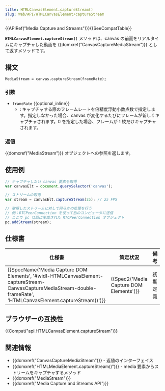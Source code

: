```yaml
---
title: HTMLCanvasElement.captureStream()
slug: Web/API/HTMLCanvasElement/captureStream
---
```


{{APIRef("Media Capture and Streams")}}{{SeeCompatTable}}

**`HTMLCanvasElement.captureStream()`** メソッドは、canvas の前面をリアルタイムにキャプチャした動画を {{domxref("CanvasCaptureMediaStream")}} として返すメソッドです。

## 構文

```
MediaStream = canvas.captureStream(frameRate);
```

### 引数

- `frameRate` {{optional_inline}}
  - : キャプチャする際のフレームレートを倍精度浮動小数点数で指定します。指定しなかった場合、canvas が変化するたびにフレームが新しくキャプチャされます。0 を指定した場合、フレームが 1 枚だけキャプチャされます。

### 返値

{{domxref("MediaStream")}} オブジェクトへの参照を返します。

## 使用例

```js
// キャプチャしたい canvas 要素を取得
var canvasElt = document.querySelector('canvas');

// ストリームの取得
var stream = canvasElt.captureStream(25); // 25 FPS

// 取得したストリームに対して何らかの処理を行う
// 例：RTCPeerConnection を使って別のコンピュータに送信
// ここで pc は既に生成された RTCPeerConnection オブジェクト
pc.addStream(stream);
```

## 仕様書

| 仕様書                                                                                                                                                                                                                   | 策定状況                                             | 備考     |
| ------------------------------------------------------------------------------------------------------------------------------------------------------------------------------------------------------------------------ | ---------------------------------------------------- | -------- |
| {{SpecName('Media Capture DOM Elements', '#widl-HTMLCanvasElement-captureStream-CanvasCaptureMediaStream-double-frameRate', 'HTMLCanvasElement.captureStream()')}} | {{Spec2('Media Capture DOM Elements')}} | 初期定義 |

## ブラウザーの互換性

{{Compat("api.HTMLCanvasElement.captureStream")}}

## 関連情報

- {{domxref("CanvasCaptureMediaStream")}} - 返値のインターフェイス
- {{domxref("HTMLMediaElement.captureStream()")}} - media 要素からストリームをキャプチャするメソッド
- {{domxref("MediaStream")}}
- {{domxref("Media Capture and Streams API")}}
